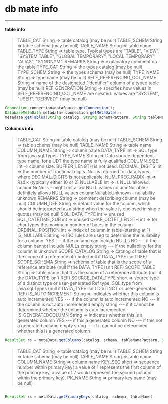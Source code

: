 # db mate info

---

#### table info
> TABLE_CAT String => table catalog (may be null)
> TABLE_SCHEM String => table schema (may be null)
> TABLE_NAME String => table name
> TABLE_TYPE String => table type. Typical types are "TABLE", "VIEW", "SYSTEM TABLE", "GLOBAL TEMPORARY", "LOCAL TEMPORARY", "ALIAS",  "SYNONYM".
> REMARKS String => explanatory comment on the table
> TYPE_CAT String => the types catalog (may be null)
> TYPE_SCHEM String => the types schema (may be null)
> TYPE_NAME String => type name (may be null)
> SELF_REFERENCING_COL_NAME String => name of the designated "identifier" column of a typed table (may be null)
> REF_GENERATION String => specifies how values in SELF_REFERENCING_COL_NAME are created. Values are "SYSTEM", "USER", "DERIVED". (may be null)
```java
Connection connection=dataSource.getConnection();
DatabaseMetaData metadata= connection.getMetaData();
metadata.getTables(String catalog, String schemaPattern, String tableNamePattern, String[] types);
```


#### Columns info
> TABLE_CAT String => table catalog (may be null)
> TABLE_SCHEM String => table schema (may be null)
> TABLE_NAME String => table name
> COLUMN_NAME String => column name
> DATA_TYPE int => SQL type from java.sql.Types
> TYPE_NAME String => Data source dependent type name, for a UDT the type name is fully qualified
> COLUMN_SIZE int => column size.
> BUFFER_LENGTH is not used.
> DECIMAL_DIGITS int => the number of fractional digits. Null is returned for data types where DECIMAL_DIGITS is not applicable.
> NUM_PREC_RADIX int => Radix (typically either 10 or 2)
> NULLABLE int => is NULL allowed.
> columnNoNulls - might not allow NULL values
> columnNullable - definitely allows NULL values
> columnNullableUnknown - nullability unknown
> REMARKS String => comment describing column (may be null)
> COLUMN_DEF String => default value for the column, which should be interpreted as a string when the value is enclosed in single quotes (may be null)
> SQL_DATA_TYPE int => unused
> SQL_DATETIME_SUB int => unused
> CHAR_OCTET_LENGTH int => for char types the maximum number of bytes in the column
> ORDINAL_POSITION int => index of column in table (starting at 1)
> IS_NULLABLE String => ISO rules are used to determine the nullability for a column.
> YES --- if the column can include NULLs
> NO --- if the column cannot include NULLs
> empty string --- if the nullability for the column is unknown
> SCOPE_CATALOG String => catalog of table that is the scope of a reference attribute (null if DATA_TYPE isn't REF)
> SCOPE_SCHEMA String => schema of table that is the scope of a reference attribute (null if the DATA_TYPE isn't REF)
> SCOPE_TABLE String => table name that this the scope of a reference attribute (null if the DATA_TYPE isn't REF)
> SOURCE_DATA_TYPE short => source type of a distinct type or user-generated Ref type, SQL type from java.sql.Types (null if DATA_TYPE isn't DISTINCT or user-generated REF)
> IS_AUTOINCREMENT String => Indicates whether this column is auto incremented
> YES --- if the column is auto incremented
> NO --- if the column is not auto incremented
> empty string --- if it cannot be determined whether the column is auto incremented
> IS_GENERATEDCOLUMN String => Indicates whether this is a generated column
> YES --- if this a generated column
> NO --- if this not a generated column
> empty string --- if it cannot be determined whether this is a generated column
```java
ResultSet rs = metaData.getColumns(catalog, schema, tableNamePattern, String columnNamePattern)
```


####
> TABLE_CAT String => table catalog (may be null)
> TABLE_SCHEM String => table schema (may be null)
> TABLE_NAME String => table name
> COLUMN_NAME String => column name
> KEY_SEQ short => sequence number within primary key( a value of 1 represents the first column of the primary key, a value of 2 would represent the second column within the primary key).
> PK_NAME String => primary key name (may be null)
```java

ResultSet rs = metaData.getPrimaryKeys(catalog, schema, tableName)

```

